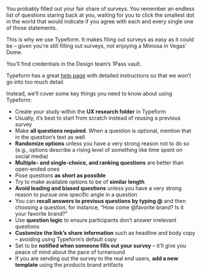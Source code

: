You probably filled out your fair share of surveys. You remember an endless list of questions staring back at you, waiting for you to click the smallest dot in the world that would indicate if you agree with each and every single one of those statements.

This is why we use Typeform. It makes filing out surveys as easy as it could be – given you’re still filling out surveys, not enjoying a Mimosa in Vegas’ Dome.

You’ll find credentials in the Design team’s 1Pass vault.

Typeform has a great [help page](https://www.typeform.com/guide/) with detailed instructions so that we won’t go into too much detail. 

Instead, we’ll cover some key things you need to know about using Typeform:

- Create your study within the **UX research folder** in Typeform
- Usually, it’s best to start from scratch instead of reusing a previous survey
- Make **all questions required**. When a question is optional, mention that in the question’s text as well
- **Randomize options** unless you have a very strong reason not to do so (e.g., options describe a rising level of something like time spent on social media)
- **Multiple- and single-choice, and ranking questions** are better than open-ended ones
- Pose questions **as short as possible**
- Try to make available options to be of **similar length**
- **Avoid leading and biased questions** unless you have a very strong reason to pursue one specific angle in a question
- You can **recall answers to previous questions by typing @** and then choosing a question, for instance, “How come @favorite brand? Is it your favorite brand?”
- Use **question logic** to ensure participants don’t answer irrelevant questions
- **Customize the link’s share information** such as headline and body copy – avoiding using Typeform’s default copy
- Set to be **notified when someone fills out your survey** – it’ll give you peace of mind about the pace of turnaround
- If you are sending out the survey to the real end users, **add a new template** using the products brand artifacts
